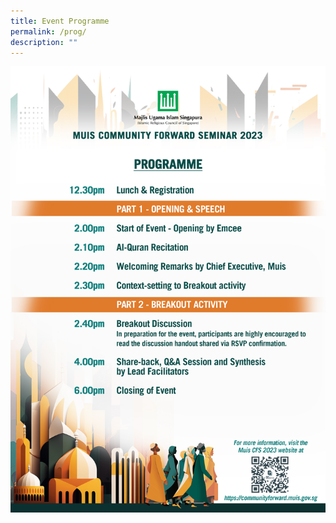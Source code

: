 ```yaml
---
title: Event Programme
permalink: /prog/
description: ""
---
```

![CFS Progamme](/images/toolkit_programme.jpg)